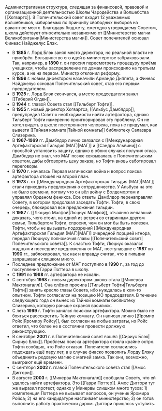 Административная структура, следящая за финансовой, правовой и организационной деятельностью Школы Чародейства и Волшебства [[Хогвартс]]. В Попечительский совет входит 12 уважаемых волшебников, избираемых по принципу свободных выборов на вакантное место. Благодаря бюджету, ежегодно утверждаему Советом, школа действует относительно независимо от [[Министерство магии Великобритании|Министерства магии]]. Совет попечителей основал Финеас Найджелус Блэк.

- В **1885** г. Лорд Блэк занял место директора, но реальной власти не приобрёл. Большинство его идей в министерстве забраковывали. Так, например, в **1890** г. он просил пересмотреть процедуру приёма учащихся, чтобы распределение по домам происходило на третьем курсе, а не на первом. Министр отклонил реформу.
- В **1899** г. новым директором назначили Армандо Диппета, а Финеас Найджелус основал Попечительский совет, став его первым председателем.
- В **1925** г. Лорд Блэк скончался, а место председателя занял [[Тиберий Огден]].
- В **1944** г. главой Совета стал [[Тильберт Тофти]].
- В **1955** г. новый директор Хогвартса, [[Альбус Дамблдор]], предупредил Совет о необходимости найти артефактора, однако Тильберт Тофти намеренно проигнорировал эту проблему. Он не хотел видеть в школе постороннего человека, пока не придумал, как вывезти [[Тайная комната|Тайной комнаты]] библиотеку Салазара Слизерина.
- В **1967-1969** гг. Дамблдор лично связался с [[Международная Артефакторская Гильдия (МАГ)|МАГ]] и [[Сандро Альвини]] с просьбой установить защиту, однако в обоих случаях получил отказ. Дамблдор не знал, что МАГ позже связывалась с Попечительским советом, дабы обговорить цену заказа, но Тофти вновь саботировал переговоры.
- В **1970** г. началась Первая магическая война и вопрос поиска артефактора отошёл на второй план.
- В **1973** г. от [[Международная Артефакторская Гильдия (МАГ)|МАГ]] стали приходить предложения о сотрудничестве. У Альбуса на это не было времени, потому что он вёл войну с Волдемортом и управлял Орденом феникса. Все ответы Дамблдор перенаправлял Совету, в котором продолжал заседать Тофти. Тофти, в свою очередь, блокировал все предложения гильдии.
- В **1987** г. [[Люциус Малфой|Люциус Малфой]], отчаянно желавший доказать, чего стоил, на одной из встреч со старинным другом семьи, Тильбертом Тофти, спросил, чем он мог бы быть полезен. Тофти, чтобы не вызывать подозрений [[Международная Артефакторская Гильдия (МАГ)|МАГ]] очередной порцией игнора, передал Люциусу полномочия главы [[Попечительский совет|Попечительского совета]]. К счастью Тофти, Люциус оказался жадным и последние предложения от МАГ, поступавшие с **1987** по **1990** гг., заблокировал, так как и вправду считал, что в гильдии запрашивали слишком много.
- Последнее предложение от МАГ поступило в **1990** г., за год до поступления Гарри Поттера в школу.
- С **1991** по **1998** гг. артефактора не искали.
- С сентября **1998** г. новым директором школы стала [[Минерва Макгонагалл]]. Она слёзно просила [[Тильберт Тофти|Тильберта Тофти]] занять кресло главы Совета, ибо нуждалась в ком-то опытном. Тофти согласился на позицию ИО председателя. В течение следующего года он вынес из Тайной комнаты библиотеку Слизерина, которую раньше охранял василиск.
- С лета **1999** г. Тофти занялся поиском артефактора. Можно было не бояться рассекретить Тайную комнату. Он написал лично [[Яромир Ройс|Яромиру Ройсу]], был согласен на любые затраты, но Ройс ответил, что более не в состоянии провести должную реконструкцию.
- В сентябре **2001** г. в Попечительский совет вошёл [[Сириус Блэк|Сириус Блэк]]. Проблема поиска артефактора стояла крайне остро. Тофти сообщил, что Ройс отказал. Попечители согласились подождать ещё пару лет, а в случае фиаско позволить Лорду Блэку объединить родовую магию с магией замка. Так они, возможно, выиграют ещё времени.
- С сентября **2002** г. главой Попечительского совета стал [[Амос Диггори]].
- В августе **2003** г. [[Минерва Макгонагалл]] сообщила Совету, что ей удалось найти артефактора. Это [[Гарри Поттер]]. Амос Диггори тут же выразил протест, однако у Минервы слишком много тузов: 1) компетенция Поттера не вызывает вопросов, он ученик Яромира Ройса; 2) на его кандидатуре настаивает министерство; 3) он готов выполнить работу практически даром. Диггори пришлось уступить.